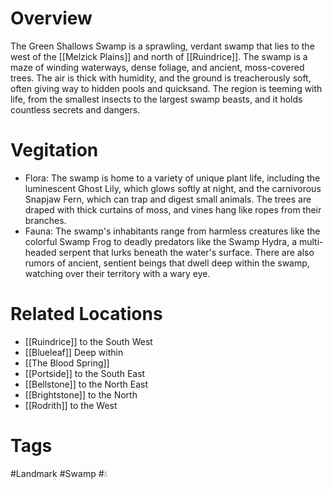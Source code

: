 # Overview

The Green Shallows Swamp is a sprawling, verdant swamp that lies to the west of the [[Melzick Plains]] and north of [[Ruindrice]]. The swamp is a maze of winding waterways, dense foliage, and ancient, moss-covered trees. The air is thick with humidity, and the ground is treacherously soft, often giving way to hidden pools and quicksand. The region is teeming with life, from the smallest insects to the largest swamp beasts, and it holds countless secrets and dangers.

# Vegitation

- Flora: The swamp is home to a variety of unique plant life, including the luminescent Ghost Lily, which glows softly at night, and the carnivorous Snapjaw Fern, which can trap and digest small animals. The trees are draped with thick curtains of moss, and vines hang like ropes from their branches.
- Fauna: The swamp's inhabitants range from harmless creatures like the colorful Swamp Frog to deadly predators like the Swamp Hydra, a multi-headed serpent that lurks beneath the water's surface. There are also rumors of ancient, sentient beings that dwell deep within the swamp, watching over their territory with a wary eye.

# Related Locations

- [[Ruindrice]] to the South West
- [[Blueleaf]] Deep within
- [[The Blood Spring]]
- [[Portside]] to the South East
- [[Bellstone]] to the North East
- [[Brightstone]] to the North
- [[Rodrith]] to the West

# Tags

#Landmark #Swamp #💧
